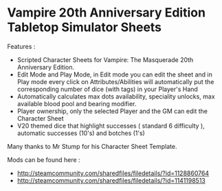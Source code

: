 # Vampire 20th Anniversary Edition Tabletop Simulator Sheets

Features :

* Scripted Character Sheets for Vampire: The Masquerade 20th Anniversary Edition.
* Edit Mode and Play Mode, in Edit mode you can edit the sheet and in Play mode every click on Attributes/Abilities will automatically put the corresponding number of dice (with tags) in your Player's Hand
* Automatically calculates max dots availability, speciality unlocks, max available blood pool and bearing modifier.
* Player ownership, only the selected Player and the GM can edit the Character Sheet
* V20 themed dice that highlight successes ( standard 6 difficulty ), automatic successes (10's) and botches (1's)

Many thanks to Mr Stump for his Character Sheet Template.

Mods can be found here : 
* http://steamcommunity.com/sharedfiles/filedetails/?id=1128860764
* http://steamcommunity.com/sharedfiles/filedetails/?id=1141198513

